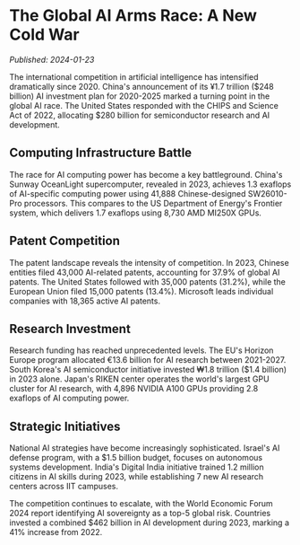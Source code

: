 # The Global AI Arms Race: A New Cold War

*Published: 2024-01-23*

The international competition in artificial intelligence has intensified dramatically since 2020. China's announcement of its ¥1.7 trillion ($248 billion) AI investment plan for 2020-2025 marked a turning point in the global AI race. The United States responded with the CHIPS and Science Act of 2022, allocating $280 billion for semiconductor research and AI development.

## Computing Infrastructure Battle

The race for AI computing power has become a key battleground. China's Sunway OceanLight supercomputer, revealed in 2023, achieves 1.3 exaflops of AI-specific computing power using 41,888 Chinese-designed SW26010-Pro processors. This compares to the US Department of Energy's Frontier system, which delivers 1.7 exaflops using 8,730 AMD MI250X GPUs.

## Patent Competition

The patent landscape reveals the intensity of competition. In 2023, Chinese entities filed 43,000 AI-related patents, accounting for 37.9% of global AI patents. The United States followed with 35,000 patents (31.2%), while the European Union filed 15,000 patents (13.4%). Microsoft leads individual companies with 18,365 active AI patents.

## Research Investment

Research funding has reached unprecedented levels. The EU's Horizon Europe program allocated €13.6 billion for AI research between 2021-2027. South Korea's AI semiconductor initiative invested ₩1.8 trillion ($1.4 billion) in 2023 alone. Japan's RIKEN center operates the world's largest GPU cluster for AI research, with 4,896 NVIDIA A100 GPUs providing 2.8 exaflops of AI computing power.

## Strategic Initiatives

National AI strategies have become increasingly sophisticated. Israel's AI defense program, with a $1.5 billion budget, focuses on autonomous systems development. India's Digital India initiative trained 1.2 million citizens in AI skills during 2023, while establishing 7 new AI research centers across IIT campuses.

The competition continues to escalate, with the World Economic Forum 2024 report identifying AI sovereignty as a top-5 global risk. Countries invested a combined $462 billion in AI development during 2023, marking a 41% increase from 2022. 